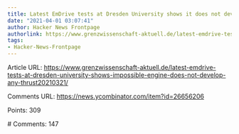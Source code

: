 ```yaml
---
title: Latest EmDrive tests at Dresden University shows it does not develop any thrust
date: "2021-04-01 03:07:41"
author: Hacker News Frontpage
authorlink: https://www.grenzwissenschaft-aktuell.de/latest-emdrive-tests-at-dresden-university-shows-impossible-engine-does-not-develop-any-thrust20210321/
tags:
- Hacker-News-Frontpage
---
```


<p>Article URL: <a href="https://www.grenzwissenschaft-aktuell.de/latest-emdrive-tests-at-dresden-university-shows-impossible-engine-does-not-develop-any-thrust20210321/">https://www.grenzwissenschaft-aktuell.de/latest-emdrive-tests-at-dresden-university-shows-impossible-engine-does-not-develop-any-thrust20210321/</a></p>
<p>Comments URL: <a href="https://news.ycombinator.com/item?id=26656206">https://news.ycombinator.com/item?id=26656206</a></p>
<p>Points: 309</p>
<p># Comments: 147</p>
